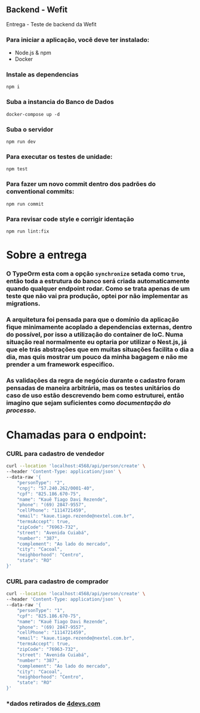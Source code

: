 ## Backend - Wefit

Entrega - Teste de backend da Wefit

### Para iniciar a aplicação, você deve ter instalado:
 - Node.js & npm
 - Docker

### Instale as dependencias
```
npm i
```

### Suba a instancia do Banco de Dados
```
docker-compose up -d
```

### Suba o servidor
```
npm run dev
```

### Para executar os testes de unidade:
```
npm test
```

### Para fazer um novo commit dentro dos padrões do conventional commits:
```
npm run commit
```

### Para revisar code style e corrigir identação
```
npm run lint:fix
```

# Sobre a entrega

### O TypeOrm esta com a opção `synchronize` setada como `true`, então toda a estrutura do banco será criada automaticamente quando qualquer endpoint rodar. Como se trata apenas de um teste que não vai pra produção, optei por não implementar as migrations.

### A arquitetura foi pensada para que o domínio da aplicação fique minimamente acoplado a dependencias externas, dentro do possível, por isso a utilização do container de IoC. Numa situação real normalmente eu optaria por utilizar o Nest.js, já que ele trás abstrações que em muitas situações facilita o dia a dia, mas quis mostrar um pouco da minha bagagem e não me prender a um framework especifico.

### As validações da regra de negócio durante o cadastro foram pensadas de maneira arbitrária, mas os testes unitários do caso de uso estão descrevendo bem como estruturei, então imagino que sejam suficientes como _**documentação do processo**_.

# Chamadas para o endpoint:
### CURL para cadastro de vendedor
```sh
curl --location 'localhost:4568/api/person/create' \
--header 'Content-Type: application/json' \
--data-raw '{
    "personType": "2",
    "cnpj": "57.240.262/0001-40",
    "cpf": "825.186.670-75",
    "name": "Kauê Tiago Davi Rezende",
    "phone": "(69) 2847-9557",
    "cellPhone": "1114721459",
    "email": "kaue.tiago.rezende@nextel.com.br",
    "termsAccept": true,
    "zipCode": "76963-732",
    "street": "Avenida Cuiabá",
    "number": "387",
    "complement": "Ao lado do mercado",
    "city": "Cacoal",
    "neighborhood": "Centro",
    "state": "RO"
}'
```

### CURL para cadastro de comprador
```sh
curl --location 'localhost:4568/api/person/create' \
--header 'Content-Type: application/json' \
--data-raw '{
    "personType": "1",
    "cpf": "825.186.670-75",
    "name": "Kauê Tiago Davi Rezende",
    "phone": "(69) 2847-9557",
    "cellPhone": "1114721459",
    "email": "kaue.tiago.rezende@nextel.com.br",
    "termsAccept": true,
    "zipCode": "76963-732",
    "street": "Avenida Cuiabá",
    "number": "387",
    "complement": "Ao lado do mercado",
    "city": "Cacoal",
    "neighborhood": "Centro",
    "state": "RO"
}'
```

###  ***dados retirados de [4devs.com](https://www.4devs.com.br/)**


